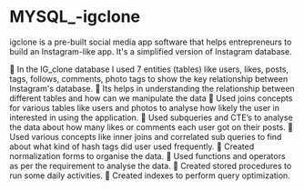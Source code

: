 # MYSQL_-igclone

igclone is a pre-built social media app software that helps entrepreneurs to build an Instagram-like app. It's a simplified version of Instagram database.

	In the IG_clone database I used 7 entities (tables) like users, likes, posts, tags, follows, comments, photo tags to show the key relationship between Instagram's database.
	Its helps in understanding the relationship between different tables and how can we manipulate the data
	Used joins concepts for various tables like users and photos to analyse how likely the user in interested in using the application.
	Used subqueries and CTE’s to analyse the data about how many likes or comments each user got on their posts.
	Used various concepts like inner joins and correlated sub queries to find about what kind of hash tags did user used frequently.
	Created normalization forms to organise the data.
	Used functions and operators as per the requirement to analyse the data.
	Created stored procedures to run some daily activities.
	Created indexes to perform query optimization.
